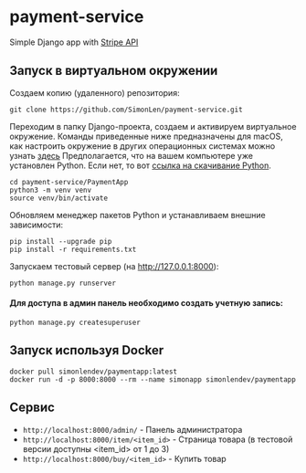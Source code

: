 # payment-service
Simple Django app with [Stripe API](http://stripe.com/docs)


Запуск в виртуальном окружении
------

Создаем копию (удаленного) репозитория:
```
git clone https://github.com/SimonLen/payment-service.git
```
Переходим в папку Django-проекта, создаем и активируем виртуальное окружение. Команды приведенные ниже предназначены для macOS, как настроить окружение в других операционных системах можно узнать [здесь](https://pythonist.ru/virtualnye-okruzheniya-python-i-instrumenty-dlya-upravleniya-imi/)
Предполагается, что на вашем компьютере уже установлен Python. Если нет, то вот [ссылка на скачивание Python](https://www.python.org/downloads/).
```
cd payment-service/PaymentApp
python3 -m venv venv
source venv/bin/activate
```
Обновляем менеджер пакетов Python и устанавливаем внешние зависимости:
```
pip install --upgrade pip
pip install -r requirements.txt
```
Запускаем тестовый сервер (на http://127.0.0.1:8000):
```
python manage.py runserver
```

#### Для доступа в админ панель необходимо создать учетную запись:
```
python manage.py createsuperuser
```

Запуск используя Docker
------

```
docker pull simonlendev/paymentapp:latest
docker run -d -p 8000:8000 --rm --name simonapp simonlendev/paymentapp
```

Сервис
------

* `http://localhost:8000/admin/` - Панель администратора
* `http://localhost:8000/item/<item_id>` - Страница товара (в тестовой версии доступны <item_id> от 1 до 3)
* `http://localhost:8000/buy/<item_id>` - Купить товар
